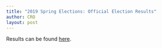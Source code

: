 ```yaml
---
title: "2019 Spring Elections: Official Election Results"
author: CRO
layout: post
---
```


Results can be found <a href="https://drive.google.com/open?id=1UWZlcX6-1gupU491LxvbxykH1fP0FTZO">here</a>.